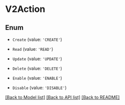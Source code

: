 # V2Action


## Enum

* `Create` (value: `'CREATE'`)

* `Read` (value: `'READ'`)

* `Update` (value: `'UPDATE'`)

* `Delete` (value: `'DELETE'`)

* `Enable` (value: `'ENABLE'`)

* `Disable` (value: `'DISABLE'`)

[[Back to Model list]](../README.md#documentation-for-models) [[Back to API list]](../README.md#documentation-for-api-endpoints) [[Back to README]](../README.md)

